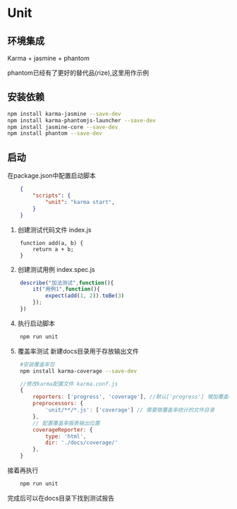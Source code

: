 # Unit

## 环境集成
Karma + jasmine + phantom

phantom已经有了更好的替代品(rize),这里用作示例

## 安装依赖

```bash
npm install karma-jasmine --save-dev 
npm install karma-phantomjs-launcher --save-dev 
npm install jasmine-core --save-dev 
npm install phantom --save-dev   
```

## 启动
 在package.json中配置启动脚本
```json
    {
        "scripts": {
            "unit": "karma start",
        }
    }
```
1. 创建测试代码文件 index.js
```JS
    function add(a, b) {
        return a + b;
    }
```

2. 创建测试用例 index.spec.js
```js
    describe("加法测试",function(){
        it("用例1",function(){
            expect(add(1, 2)).toBe(3)
        });
    })
```

4. 执行启动脚本 
```bash
    npm run unit
```

5. 覆盖率测试
新建docs目录用于存放输出文件
       
```bash
    #安装覆盖率包
    npm install karma-coverage --save-dev
``` 

```js
    //修改karma配置文件 karma.conf.js
    {
        reporters: ['progress', 'coverage'], //默认['progress'] 增加覆盖率报表'coverage'
        preprocessors: {
            'unit/**/*.js': ['coverage'] // 需要做覆盖率统计的文件目录
        },
        // 配置覆盖率报表输出位置
        coverageReporter: {
            type: 'html',
            dir: './docs/coverage/'
        },
    }
```
接着再执行
```bash
    npm run unit
```
完成后可以在docs目录下找到测试报告
        

        
